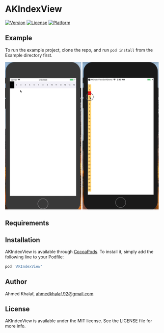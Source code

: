 # AKIndexView

[![Version](https://img.shields.io/cocoapods/v/AKIndexView.svg?style=flat)](https://cocoapods.org/pods/AKIndexView)
[![License](https://img.shields.io/cocoapods/l/AKIndexView.svg?style=flat)](https://cocoapods.org/pods/AKIndexView)
[![Platform](https://img.shields.io/cocoapods/p/AKIndexView.svg?style=flat)](https://cocoapods.org/pods/AKIndexView)

## Example

To run the example project, clone the repo, and run `pod install` from the Example directory first.

![Horizontal](AKIndexViewH.gif)
![Vertical](AKIndexViewV.gif)

## Requirements

## Installation

AKIndexView is available through [CocoaPods](https://cocoapods.org). To install
it, simply add the following line to your Podfile:

```ruby
pod 'AKIndexView'
```

## Author

Ahmed Khalaf, ahmedkhalaf.92@gmail.com

## License

AKIndexView is available under the MIT license. See the LICENSE file for more info.
